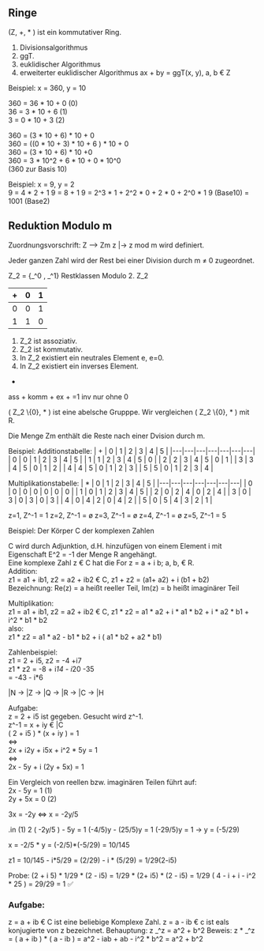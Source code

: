 [//]: # (2022-11-09.8:45)
[//]: # (HWR>DSINFO)
[//]: # (Mathe: Mathe: Algebra, Lineare Algebra)

## Ringe

(Z, +, * ) ist ein kommutativer Ring.

1. Divisionsalgorithmus
2. ggT.
3. euklidischer Algorithmus
4. erweiterter euklidischer Algorithmus
    ax + by = ggT(x, y), a, b € Z

Beispiel:
 x = 360, y = 10

 360 = 36 * 10 + 0  (0)  
  36 =  3 * 10 + 6  (1)  
   3 =  0 * 10 + 3  (2)

 360 = (3 * 10 + 6) * 10 + 0  
 360 = ((0 * 10 + 3) * 10 + 6 ) * 10 + 0  
 360 = (3 * 10 + 6) * 10 +0  
 360 = 3 * 10^2 + 6 * 10 + 0 * 10^0  
 (360 zur Basis 10)

Beispiel:
 x = 9, y = 2  
 9 = 4 * 2 + 1
 9 = 8 + 1
 9 = 2^3 * 1 + 2^2 * 0 + 2 * 0 + 2^0 * 1
 9 (Base10) = 1001 (Base2)

## Reduktion Modulo m

Zuordnungsvorschrift:
 Z --> Zm
 z |-> z mod m
 wird definiert.

Jeder ganzen Zahl wird der Rest bei einer Division durch m ≠ 0 zugeordnet.

Z_2 = {_^0 , _^1} Restklassen Modulo 2.
Z_2

| + | 0 | 1 |
|---|---|---|
| 0 | 0 | 1 |
| 1 | 1 | 0 |

1) Z_2 ist assoziativ.
2) Z_2 ist kommutativ.
3) In Z_2 existiert ein neutrales Element e, e=0.
4) In Z_2 existiert ein inverses Element.

*

ass +
komm +
ex + =1
inv nur ohne 0

( Z_2 \\{0}, * ) ist eine abelsche Grupppe.
Wir vergleichen ( Z_2 \\{0}, * ) mit R.

Die Menge Zm enthält die Reste nach einer Dvision durch m.

Beispiel:
Additionstabelle:
| + | 0 | 1 | 2 | 3 | 4 | 5 |
|---|---|---|---|---|---|---|
| 0 | 0 | 1 | 2 | 3 | 4 | 5 |
| 1 | 1 | 2 | 3 | 4 | 5 | 0 |
| 2 | 2 | 3 | 4 | 5 | 0 | 1 |
| 3 | 3 | 4 | 5 | 0 | 1 | 2 |
| 4 | 4 | 5 | 0 | 1 | 2 | 3 |
| 5 | 5 | 0 | 1 | 2 | 3 | 4 |

Multiplikationstabelle:
| * | 0 | 1 | 2 | 3 | 4 | 5 |
|---|---|---|---|---|---|---|
| 0 | 0 | 0 | 0 | 0 | 0 | 0 |
| 1 | 0 | 1 | 2 | 3 | 4 | 5 |
| 2 | 0 | 2 | 4 | 0 | 2 | 4 |
| 3 | 0 | 3 | 0 | 3 | 0 | 3 |
| 4 | 0 | 4 | 2 | 0 | 4 | 2 |
| 5 | 0 | 5 | 4 | 3 | 2 | 1 |

z=1, Z^-1 = 1
z=2, Z^-1 = ø
z=3, Z^-1 = ø
z=4, Z^-1 = ø
z=5, Z^-1 = 5

Beispiel: Der Körper C der komplexen Zahlen 
 
C wird durch Adjunktion, d.H. hinzufügen von einem Element i mit Eigenschaft E^2 = -1 der Menge R angehängt.  
Eine komplexe Zahl z € C hat die For z = a + i b; a, b, € R.  
Addition:  
   z1 = a1 + ib1, z2 = a2 + ib2 € C, z1 + z2 = (a1+ a2) + i (b1 + b2)  
Bezeichnung: Re(z) = a heißt reeller Teil, Im(z) = b heißt imaginärer Teil  
  
Multiplikation:  
   z1 = a1 + ib1, z2 = a2 + ib2 € C, z1 * z2 = a1 * a2 + i * a1 * b2 + i * a2 * b1 + i^2 * b1 * b2  
   also:  
   z1 * z2 = a1 * a2 - b1 * b2 + i ( a1 * b2 + a2 * b1)  

Zahlenbeispiel:  
  z1 = 2 + i5, z2 = -4 +i7  
  z1 * z2 = -8 + i*14 - i*20 -35  
          = -43 - i*6  
 
|N -> |Z -> |Q -> |R -> |C -> |H  

Aufgabe:  
  z = 2 + i5 ist gegeben. Gesucht wird z^-1.  
  z^-1 = x + iy € |C  
  ( 2 + i5 ) * (x + iy ) = 1  
  <=>   
  2x + i2y + i5x + i^2 * 5y = 1  
  <=>  
  2x - 5y + i (2y + 5x) = 1  

Ein Vergleich von reellen bzw. imaginären Teilen führt auf:  
2x - 5y = 1   (1)  
2y + 5x = 0   (2)  

3x = -2y <=> x = -2y/5

.in (1) 2 ( -2y/5 ) - 5y = 1
(-4/5)y - (25/5)y = 1
(-29/5)y = 1 -> y = (-5/29)

x = -2/5 * y = (-2/5)*(-5/29) = 10/145

z1 = 10/145 - i*5/29 = (2/29) - i * (5/29) = 1/29(2-i5)

Probe: (2 + i 5) * 1/29 * (2 - i5) = 1/29 * (2+ i5) * (2 - i5) = 1/29 ( 4 - i + i - i^2 * 25 ) = 29/29 = 1 ✅

### Aufgabe: 
z = a + ib € C ist eine beliebige Komplexe Zahl.
z = a - ib € c ist eals konjugierte von z bezeichnet.
Behauptung: z _^z = a^2 + b^2
Beweis:
z * _^z = ( a + ib ) * ( a - ib ) = a^2 - iab + ab - i^2 * b^2 = a^2 + b^2